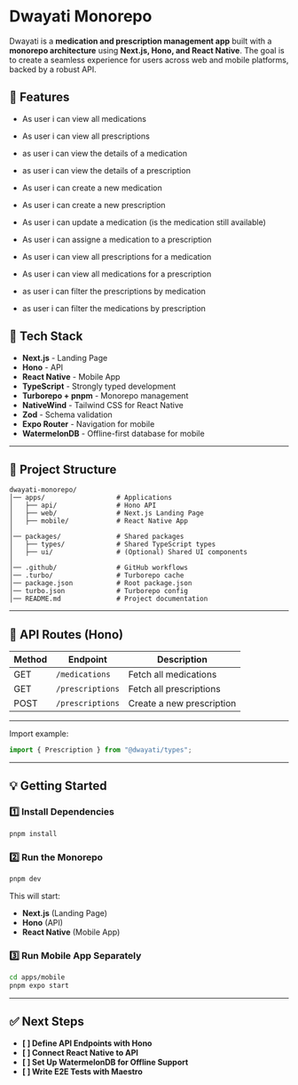 # Dwayati Monorepo

Dwayati is a **medication and prescription management app** built with a **monorepo architecture** using **Next.js, Hono, and React Native**. The goal is to create a seamless experience for users across web and mobile platforms, backed by a robust API.

## 📝 Features

- As user i can view all medications
- As user i can view all prescriptions
- as user i can view the details of a medication
- as user i can view the details of a prescription

- As user i can create a new medication
- As user i can create a new prescription

- As user i can update a medication (is the medication still available)

- As user i can assigne a medication to a prescription

- As user i can view all prescriptions for a medication
- As user i can view all medications for a prescription

- as user i can filter the prescriptions by medication
- as user i can filter the medications by prescription

## 🚀 Tech Stack

- **Next.js** - Landing Page
- **Hono** - API
- **React Native** - Mobile App
- **TypeScript** - Strongly typed development
- **Turborepo + pnpm** - Monorepo management
- **NativeWind** - Tailwind CSS for React Native
- **Zod** - Schema validation
- **Expo Router** - Navigation for mobile
- **WatermelonDB** - Offline-first database for mobile

---

## 📂 Project Structure

```
dwayati-monorepo/
│── apps/                  # Applications
│   ├── api/               # Hono API
│   ├── web/               # Next.js Landing Page
│   ├── mobile/            # React Native App
│
│── packages/              # Shared packages
│   ├── types/             # Shared TypeScript types
│   ├── ui/                # (Optional) Shared UI components
│
│── .github/               # GitHub workflows
│── .turbo/                # Turborepo cache
│── package.json           # Root package.json
│── turbo.json             # Turborepo config
│── README.md              # Project documentation
```

---

## 📜 API Routes (Hono)

| Method | Endpoint         | Description               |
| ------ | ---------------- | ------------------------- |
| GET    | `/medications`   | Fetch all medications     |
| GET    | `/prescriptions` | Fetch all prescriptions   |
| POST   | `/prescriptions` | Create a new prescription |

---

Import example:

```ts
import { Prescription } from "@dwayati/types";
```

---

## 💡 Getting Started

### 1️⃣ Install Dependencies

```sh
pnpm install
```

### 2️⃣ Run the Monorepo

```sh
pnpm dev
```

This will start:

- **Next.js** (Landing Page)
- **Hono** (API)
- **React Native** (Mobile App)

### 3️⃣ Run Mobile App Separately

```sh
cd apps/mobile
pnpm expo start
```

---

## ✅ Next Steps

- **[ ] Define API Endpoints with Hono**
- **[ ] Connect React Native to API**
- **[ ] Set Up WatermelonDB for Offline Support**
- **[ ] Write E2E Tests with Maestro**
